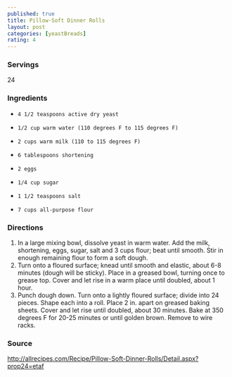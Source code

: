 ```yaml
---
published: true
title: Pillow-Soft Dinner Rolls
layout: post
categories: [yeastBreads]
rating: 4
---
```

### Servings
24

### Ingredients
-     4 1/2 teaspoons active dry yeast
-     1/2 cup warm water (110 degrees F to 115 degrees F)
-     2 cups warm milk (110 to 115 degrees F)
-     6 tablespoons shortening
-     2 eggs
-     1/4 cup sugar
-     1 1/2 teaspoons salt
-     7 cups all-purpose flour


### Directions
1. In a large mixing bowl, dissolve yeast in warm water. Add the milk, shortening, eggs, sugar, salt and 3 cups flour; beat until smooth. Stir in enough remaining flour to form a soft dough.
2. Turn onto a floured surface; knead until smooth and elastic, about 6-8 minutes (dough will be sticky). Place in a greased bowl, turning once to grease top. Cover and let rise in a warm place until doubled, about 1 hour.
3. Punch dough down. Turn onto a lightly floured surface; divide into 24 pieces. Shape each into a roll. Place 2 in. apart on greased baking sheets. Cover and let rise until doubled, about 30 minutes. Bake at 350 degrees F for 20-25 minutes or until golden brown. Remove to wire racks.

### Source
<a href="http://allrecipes.com/Recipe/Pillow-Soft-Dinner-Rolls/Detail.aspx?prop24=etaf" target="new">http://allrecipes.com/Recipe/Pillow-Soft-Dinner-Rolls/Detail.aspx?prop24=etaf</a>
